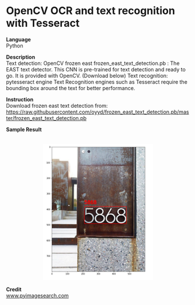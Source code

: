 # OpenCV OCR and text recognition with Tesseract

<b>Language</b><br>
Python

<b>Description</b><br>
Text detection: OpenCV frozen east
frozen_east_text_detection.pb : The EAST text detector. This CNN  is pre-trained for text detection and ready to go. It is provided with OpenCV. (Download below)
Text recognition: pytesseract engine
Text Recognition engines such as Tesseract require the bounding box around the text for better performance.

<b>Instruction</b><br>
Download frozen east text detection from:
https://raw.githubusercontent.com/oyyd/frozen_east_text_detection.pb/master/frozen_east_text_detection.pb

<b>Sample Result</b><br>
<br><center>
<img src="https://github.com/tgalala/Simple-OCR/blob/master/images/sample.png?raw=true" width="300">
</center>

<b>Credit</b><br>
www.pyimagesearch.com
